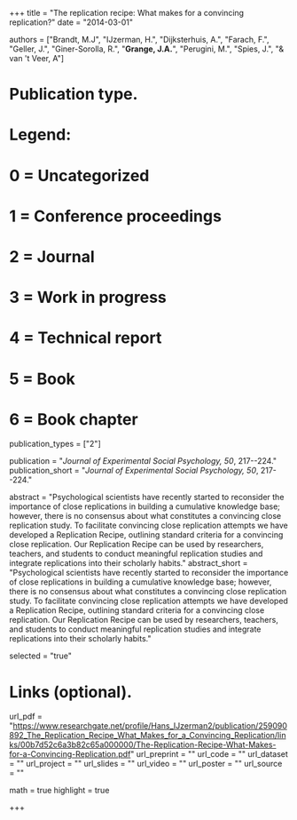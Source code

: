 +++
title = "The replication recipe: What makes for a convincing replication?"
date = "2014-03-01"

authors = ["Brandt, M.J", "IJzerman, H.", "Dijksterhuis, A.", "Farach, F.", "Geller, J.", "Giner-Sorolla, R.", "**Grange, J.A.**", "Perugini, M.", "Spies, J.", "& van 't Veer, A"]

# Publication type.
# Legend:
# 0 = Uncategorized
# 1 = Conference proceedings
# 2 = Journal
# 3 = Work in progress
# 4 = Technical report
# 5 = Book
# 6 = Book chapter
publication_types = ["2"]

publication = "*Journal of Experimental Social Psychology, 50*, 217--224."
publication_short = "*Journal of Experimental Social Psychology, 50*, 217--224."

abstract = "Psychological scientists have recently started to reconsider the importance of close replications in building a cumulative knowledge base; however, there is no consensus about what constitutes a convincing close replication study. To facilitate convincing close replication attempts we have developed a Replication Recipe, outlining standard criteria for a convincing close replication. Our Replication Recipe can be used by researchers, teachers, and students to conduct meaningful replication studies and integrate replications into their scholarly habits."
abstract_short = "Psychological scientists have recently started to reconsider the importance of close replications in building a cumulative knowledge base; however, there is no consensus about what constitutes a convincing close replication study. To facilitate convincing close replication attempts we have developed a Replication Recipe, outlining standard criteria for a convincing close replication. Our Replication Recipe can be used by researchers, teachers, and students to conduct meaningful replication studies and integrate replications into their scholarly habits."

selected = "true"

# Links (optional).
url_pdf = "https://www.researchgate.net/profile/Hans_IJzerman2/publication/259090892_The_Replication_Recipe_What_Makes_for_a_Convincing_Replication/links/00b7d52c6a3b82c65a000000/The-Replication-Recipe-What-Makes-for-a-Convincing-Replication.pdf"
url_preprint = ""
url_code = ""
url_dataset = ""
url_project = ""
url_slides = ""
url_video = ""
url_poster = ""
url_source = ""

math = true
highlight = true

+++